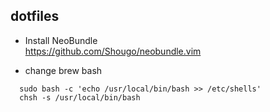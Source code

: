 ## dotfiles

- Install NeoBundle   
  https://github.com/Shougo/neobundle.vim

- change brew bash  
```
  sudo bash -c 'echo /usr/local/bin/bash >> /etc/shells'  
  chsh -s /usr/local/bin/bash  
```
